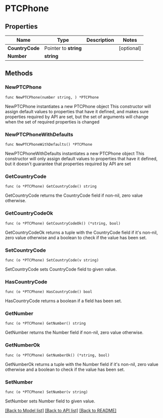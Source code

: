 # PTCPhone

## Properties

Name | Type | Description | Notes
------------ | ------------- | ------------- | -------------
**CountryCode** | Pointer to **string** |  | [optional] 
**Number** | **string** |  | 

## Methods

### NewPTCPhone

`func NewPTCPhone(number string, ) *PTCPhone`

NewPTCPhone instantiates a new PTCPhone object
This constructor will assign default values to properties that have it defined,
and makes sure properties required by API are set, but the set of arguments
will change when the set of required properties is changed

### NewPTCPhoneWithDefaults

`func NewPTCPhoneWithDefaults() *PTCPhone`

NewPTCPhoneWithDefaults instantiates a new PTCPhone object
This constructor will only assign default values to properties that have it defined,
but it doesn't guarantee that properties required by API are set

### GetCountryCode

`func (o *PTCPhone) GetCountryCode() string`

GetCountryCode returns the CountryCode field if non-nil, zero value otherwise.

### GetCountryCodeOk

`func (o *PTCPhone) GetCountryCodeOk() (*string, bool)`

GetCountryCodeOk returns a tuple with the CountryCode field if it's non-nil, zero value otherwise
and a boolean to check if the value has been set.

### SetCountryCode

`func (o *PTCPhone) SetCountryCode(v string)`

SetCountryCode sets CountryCode field to given value.

### HasCountryCode

`func (o *PTCPhone) HasCountryCode() bool`

HasCountryCode returns a boolean if a field has been set.

### GetNumber

`func (o *PTCPhone) GetNumber() string`

GetNumber returns the Number field if non-nil, zero value otherwise.

### GetNumberOk

`func (o *PTCPhone) GetNumberOk() (*string, bool)`

GetNumberOk returns a tuple with the Number field if it's non-nil, zero value otherwise
and a boolean to check if the value has been set.

### SetNumber

`func (o *PTCPhone) SetNumber(v string)`

SetNumber sets Number field to given value.



[[Back to Model list]](../README.md#documentation-for-models) [[Back to API list]](../README.md#documentation-for-api-endpoints) [[Back to README]](../README.md)


